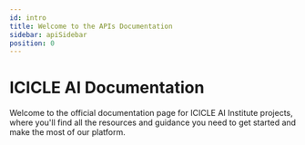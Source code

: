 ```yaml
---
id: intro
title: Welcome to the APIs Documentation
sidebar: apiSidebar
position: 0
---
```


# ICICLE AI Documentation

Welcome to the official documentation page for ICICLE AI Institute projects, where you'll find all the resources and guidance you need to get started and make the most of our platform.
